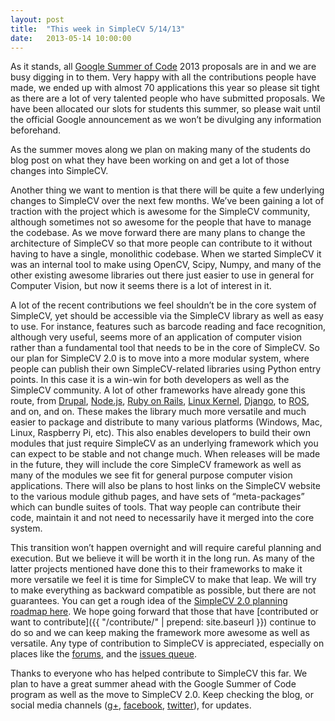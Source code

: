 ```yaml
---
layout: post
title:  "This week in SimpleCV 5/14/13"
date:   2013-05-14 10:00:00
---
```

As it stands, all [Google Summer of Code](https://developers.google.com/open-source/soc/) 2013 proposals are in and we are busy digging in to them.  Very happy with all the contributions people have made, we ended up with almost 70 applications this year so please sit tight as there are a lot of very talented people who have submitted proposals. We have been allocated our slots for students this summer, so please wait until the official Google announcement as we won’t be divulging any information beforehand.


As the summer moves along we plan on making many of the students do blog post on what they have been working on and get a lot of those changes into SimpleCV.


Another thing we want to mention is that there will be quite a few underlying changes to SimpleCV over the next few months.  We’ve been gaining a lot of traction with the project which is awesome for the SimpleCV community, although sometimes not so awesome for the people that have to manage the codebase.  As we move forward there are many plans to change the architecture of SimpleCV so that more people can contribute to it without having to have a single, monolithic codebase.  When we started SimpleCV it was an internal tool to make using OpenCV, Scipy, Numpy, and many of the other existing awesome libraries out there just easier to use in general for Computer Vision, but now it seems there is a lot of interest in it.


A lot of the recent contributions we feel shouldn’t be in the core system of SimpleCV, yet should be accessible via the SimpleCV library as well as easy to use.  For instance, features such as barcode reading and face recognition, although very useful, seems more of an application of computer vision rather than a fundamental tool that needs to be in the core of SimpleCV.  So our plan for SimpleCV 2.0 is to move into a more modular system, where people can publish their own SimpleCV-related libraries using Python entry points. In this case it is a win-win for both developers as well as the SimpleCV community. A lot of other frameworks have already gone this route, from [Drupal](http://drupal.org/), [Node.js](http://nodejs.org/), [Ruby on Rails](http://rubyonrails.org/), [Linux Kernel](http://www.linux.org/), [Django](https://www.djangoproject.com/), to [ROS](http://www.ros.org/), and on, and on.  These makes the library much more versatile and much easier to package and distribute to many various platforms (Windows, Mac, Linux, Raspberry Pi, etc).  This also enables developers to build their own modules that just require SimpleCV as an underlying framework which you can expect to be stable and not change much.  When releases will be made in the future, they will include the core SimpleCV framework as well as many of the modules we see fit for general purpose computer vision applications.  There will also be plans to host links on the SimpleCV website to the various module github pages, and have sets of “meta-packages” which can bundle suites of tools. That way people can contribute their code, maintain it and not need to necessarily have it merged into the core system.


This transition won’t happen overnight and will require careful planning and execution. But we believe it will be worth it in the long run.  As many of the latter projects mentioned have done this to their frameworks to make it more versatile we feel it is time for SimpleCV to make that leap. We will try to make everything as backward compatible as possible, but there are not guarantees. You can get a rough idea of the [SimpleCV 2.0 planning roadmap here](https://github.com/sightmachine/SimpleCV/wiki/SimpleCV-2.0-Planning). We hope going forward that those that have [contributed or want to contribute]({{ "/contribute/" | prepend: site.baseurl }}) continue to do so and we can keep making the framework more awesome as well as versatile.  Any type of contribution to SimpleCV is appreciated, especially on places like the [forums](http://help.simplecv.org/), and the [issues queue](https://github.com/sightmachine/SimpleCV/issues).


Thanks to everyone who has helped contribute to SimpleCV this far.  We plan to have a great summer ahead with the Google Summer of Code program as well as the move to SimpleCV 2.0.  Keep checking the blog, or social media channels ([g+](https://plus.google.com/115199279159361214026/posts), [facebook](http://www.facebook.com/pages/SimpleCV/150136128401869), [twitter](http://twitter.com/Simple_CV)), for updates.

